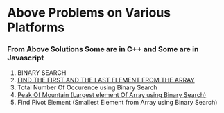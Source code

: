 # Above Problems on Various Platforms
### From Above Solutions Some are in C++ and Some are in Javascript 

1. BINARY SEARCH 
2. <a href="https://www.codingninjas.com/studio/problems/first-and-last-position-of-an-element-in-sorted-array_1082549?source=youtube&campaign=love_babbar_codestudio2&utm_source=youtube&utm_medium=affiliate&utm_campaign=love_babbar_codestudio2">FIND THE FIRST AND THE LAST ELEMENT FROM THE ARRAY</a>
3. Total Number Of Occurence using Binary Search
4. <a href="https://leetcode.com/problems/peak-index-in-a-mountain-array/?source=submission-ac">Peak Of Mountain (Largest element Of Array using Binary Search)</a>
5. Find Pivot Element (Smallest Element from Array using Binary Search)
